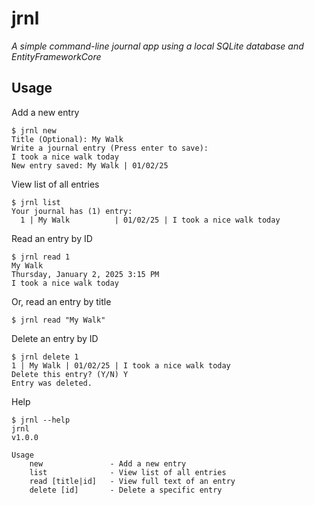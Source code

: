 
# jrnl

_A simple command-line journal app using a local SQLite database and EntityFrameworkCore_

## Usage

Add a new entry

```shell
$ jrnl new
Title (Optional): My Walk
Write a journal entry (Press enter to save):
I took a nice walk today
New entry saved: My Walk | 01/02/25
```

View list of all entries

```shell
$ jrnl list
Your journal has (1) entry: 
  1 | My Walk          | 01/02/25 | I took a nice walk today
```

Read an entry by ID

```shell
$ jrnl read 1
My Walk
Thursday, January 2, 2025 3:15 PM 
I took a nice walk today
```

Or, read an entry by title

```shell
$ jrnl read "My Walk"
```

Delete an entry by ID

```shell
$ jrnl delete 1
1 | My Walk | 01/02/25 | I took a nice walk today
Delete this entry? (Y/N) Y
Entry was deleted.
```

Help

```shell
$ jrnl --help
jrnl
v1.0.0

Usage
    new               - Add a new entry
    list              - View list of all entries
    read [title|id]   - View full text of an entry 
    delete [id]       - Delete a specific entry
```
